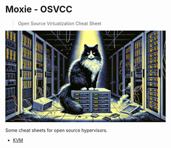 # Moxie - OSVCC

> Open Source Virtualization Cheat Sheet

![Moxie the cat](/files/moxie.webp)

Some cheat sheets for open source hypervisors.

- [KVM](KVM.md)

